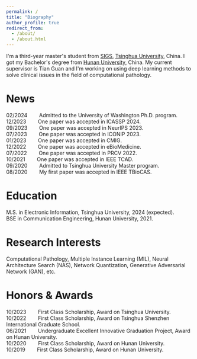 ```yaml
---
permalink: /
title: "Biography"
author_profile: true
redirect_from: 
  - /about/
  - /about.html
---
```


I'm a third-year master's student from [SIGS](https://www.sigs.tsinghua.edu.cn/), [Tsinghua University](https://www.tsinghua.edu.cn/), China. I got my Bachelor's degree from [Hunan University](https://www.hnu.edu.cn/), China. My current supervisor is Tian Guan and I'm working on using deep learning methods to solve clinical issues in the field of computational pathology.

News
======
02/2024 &emsp;&emsp;Admitted to the University of Washington Ph.D. program.<br />
12/2023 &emsp;&emsp;One paper was accepted in ICASSP 2024.<br />
09/2023 &emsp;&emsp;One paper was accepted in NeurIPS 2023.<br />
07/2023 &emsp;&emsp;One paper was accepted in ICONIP 2023.<br />
01/2023 &emsp;&emsp;One paper was accepted in CMIG.<br />
12/2022 &emsp;&emsp;One paper was accepted in eBioMedicine.<br />
07/2022 &emsp;&emsp;One paper was accepted in PRCV 2022.<br />
10/2021 &emsp;&emsp;One paper was accepted in IEEE TCAD.<br />
09/2020 &emsp;&emsp;Admitted to Tsinghua University Master program.<br />
08/2020 &emsp;&emsp;My first paper was accepted in IEEE TBioCAS.

Education
======
M.S. in Electronic Information, Tsinghua University, 2024 (expected).<br />
BSE in Communication Engineering, Hunan University, 2021.

Research Interests
======
Computational Pathology, Multiple Instance Learning (MIL), Neural Architecture Search (NAS), Network Quantization, Generative Adversarial Network (GAN), etc.

Honors & Awards
======
10/2023 &emsp;&emsp;First Class Scholarship, Award on Tsinghua University.<br />
10/2022 &emsp;&emsp;First Class Scholarship, Award on Tsinghua Shenzhen International Graduate School.<br />
06/2021 &emsp;&emsp;Undergraduate Excellent Innovative Graduation Project, Award on Hunan University.<br />
10/2020 &emsp;&emsp;First Class Scholarship, Award on Hunan University.<br />
10/2019 &emsp;&emsp;First Class Scholarship, Award on Hunan University.

